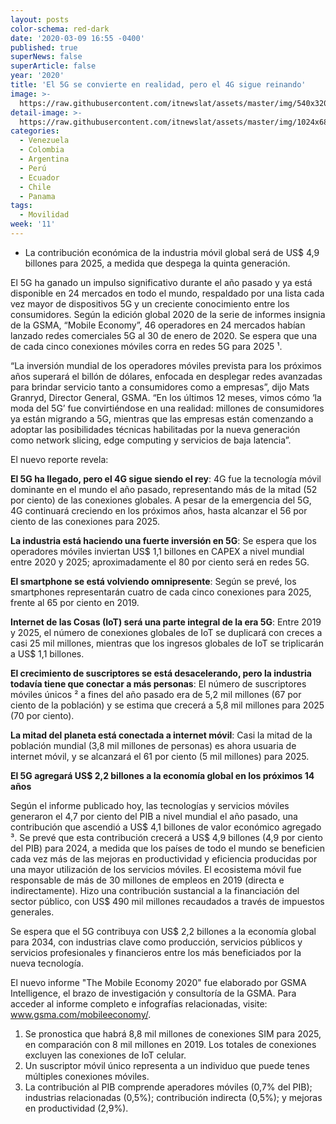 ```yaml
---
layout: posts
color-schema: red-dark
date: '2020-03-09 16:55 -0400'
published: true
superNews: false
superArticle: false
year: '2020'
title: 'El 5G se convierte en realidad, pero el 4G sigue reinando'
image: >-
  https://raw.githubusercontent.com/itnewslat/assets/master/img/540x320/Antenas-5G-p.jpg
detail-image: >-
  https://raw.githubusercontent.com/itnewslat/assets/master/img/1024x680/Antenas-5G-g.jpg
categories:
  - Venezuela
  - Colombia
  - Argentina
  - Perú
  - Ecuador
  - Chile
  - Panama
tags:
  - Movilidad
week: '11'
---
```

- La contribución económica de la industria móvil global será de US$ 4,9 billones para 2025, a medida que despega la quinta generación.

El 5G ha ganado un impulso significativo durante el año pasado y ya está disponible en 24 mercados en todo el mundo, respaldado por una lista cada vez mayor de dispositivos 5G y un creciente conocimiento entre los consumidores. Según la edición global 2020 de la serie de informes insignia de la GSMA, “Mobile Economy”, 46 operadores en 24 mercados habían lanzado redes comerciales 5G al 30 de enero de 2020. Se espera que una de cada cinco conexiones móviles corra en redes 5G para 2025 ¹.

“La inversión mundial de los operadores móviles prevista para los próximos años superará el billón de dólares, enfocada en desplegar redes avanzadas para brindar servicio tanto a consumidores como a empresas”, dijo Mats Granryd, Director General, GSMA. “En los últimos 12 meses, vimos cómo ‘la moda del 5G’ fue convirtiéndose en una realidad: millones de consumidores ya están migrando a 5G, mientras que las empresas están comenzando a adoptar las posibilidades técnicas habilitadas por la nueva generación como network slicing, edge computing y servicios de baja latencia”. 

El nuevo reporte revela: 

**El 5G ha llegado, pero el 4G sigue siendo el rey**: 4G fue la tecnología móvil dominante en el mundo el año pasado, representando más de la mitad (52 por ciento) de las conexiones globales. A pesar de la emergencia del 5G, 4G continuará creciendo en los próximos años, hasta alcanzar el 56 por ciento de las conexiones para 2025.

**La industria está haciendo una fuerte inversión en 5G**: Se espera que los operadores móviles inviertan US$ 1,1 billones en CAPEX a nivel mundial entre 2020 y 2025; aproximadamente el 80 por ciento será en redes 5G. 

**El smartphone se está volviendo omnipresente**: Según se prevé, los smartphones representarán cuatro de cada cinco conexiones para 2025, frente al 65 por ciento en 2019.

**Internet de las Cosas (IoT) será una parte integral de la era 5G**: Entre 2019 y 2025, el número de conexiones globales de IoT se duplicará con creces a casi 25 mil millones, mientras que los ingresos globales de IoT se triplicarán a US$ 1,1 billones.

**El crecimiento de suscriptores se está desacelerando, pero la industria todavía tiene que conectar a más personas**: El número de suscriptores móviles únicos ² a fines del año pasado era de 5,2 mil millones (67 por ciento de la población) y se estima que crecerá a 5,8 mil millones para 2025 (70 por ciento).

**La mitad del planeta está conectada a internet móvil**: Casi la mitad de la población mundial (3,8 mil millones de personas) es ahora usuaria de internet móvil, y se alcanzará el 61 por ciento (5 mil millones) para 2025. 

**El 5G agregará US$ 2,2 billones a la economía global en los próximos 14 años**

Según el informe publicado hoy, las tecnologías y servicios móviles generaron el 4,7 por ciento del PIB a nivel mundial el año pasado, una contribución que ascendió a US$ 4,1 billones de valor económico agregado ³. Se prevé que esta contribución crecerá a US$ 4,9 billones (4,9 por ciento del PIB) para 2024, a medida que los países de todo el mundo se beneficien cada vez más de las mejoras en productividad y eficiencia producidas por una mayor utilización de los servicios móviles. El ecosistema móvil fue responsable de más de 30 millones de empleos en 2019 (directa e indirectamente). Hizo una contribución sustancial a la financiación del sector público, con US$ 490 mil millones recaudados a través de impuestos generales.

Se espera que el 5G contribuya con US$ 2,2 billones a la economía global para 2034, con industrias clave como producción, servicios públicos y servicios profesionales y financieros entre los más beneficiados por la nueva tecnología. 

El nuevo informe "The Mobile Economy 2020" fue elaborado por GSMA Intelligence, el brazo de investigación y consultoría de la GSMA. Para acceder al informe completo e infografías relacionadas, visite: www.gsma.com/mobileeconomy/. 

1. Se pronostica que habrá 8,8 mil millones de conexiones SIM para 2025, en comparación con 8 mil millones en 2019. Los totales de conexiones excluyen las conexiones de IoT celular. 
2. Un suscriptor móvil único representa a un individuo que puede tenes múltiples conexiones móviles.
3. La contribución al PIB comprende aperadores móviles (0,7% del PIB); industrias relacionadas (0,5%); contribución indirecta (0,5%); y mejoras en productividad (2,9%).